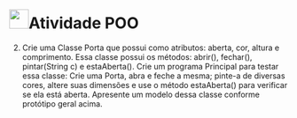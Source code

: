 # <img src="https://media.giphy.com/media/iY8CRBdQXODJSCERIr/giphy.gif" width="35"><b>Atividade POO</b>
2. Crie uma Classe Porta que possui como atributos: aberta, cor, altura e comprimento. Essa classe possui os métodos: abrir(), fechar(), pintar(String c)
e estaAberta(). Crie um programa Principal para testar essa classe: Crie uma Porta, abra e feche a mesma; pinte-a de diversas cores, altere suas dimensões
e use o método estaAberta() para verificar se ela está aberta. Apresente um modelo dessa classe conforme protótipo geral acima.
